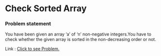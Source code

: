 # Check Sorted Array

### Problem statement

You have been given an array ‘a’ of ‘n’ non-negative integers.You have to check whether the given array is sorted in the non-decreasing order or not.


Link : <a href="https://www.codingninjas.com/studio/problems/ninja-and-the-sorted-check_6581957">Click to see Problem.</a>